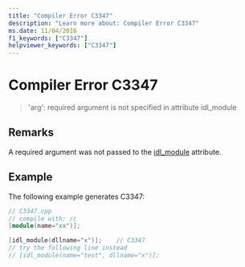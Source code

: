 ```yaml
---
title: "Compiler Error C3347"
description: "Learn more about: Compiler Error C3347"
ms.date: 11/04/2016
f1_keywords: ["C3347"]
helpviewer_keywords: ["C3347"]
---
```

# Compiler Error C3347

> 'arg': required argument is not specified in attribute idl_module

## Remarks

A required argument was not passed to the [idl_module](../../windows/attributes/idl-module.md) attribute.

## Example

The following example generates C3347:

```cpp
// C3347.cpp
// compile with: /c
[module(name="xx")];

[idl_module(dllname="x")];    // C3347
// try the following line instead
// [idl_module(name="test", dllname="x")];
```
